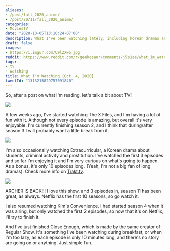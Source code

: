 ```yaml
---
aliases:
- /post/fall_2020_anime/
- /post/20/11/fall_2020_anime/
categories:
- MoviesTV
date: "2020-10-05T13:10:24-07:00"
description: What I've been watching lately, including korean dramas and cartoons.
draft: false
images:
- https://i.imgur.com/U9lZXw5.jpg
reddit: https://www.reddit.com/r/geekosaur/comments/j5s1ae/what_im_watching_oct_4_2020/
tags:
- tv
- watching
title: What I'm Watching [Oct. 4, 2020]
tweetId: "1313215829757091840"
---
```


So, after a post on what I'm reading, let's talk a bit about TV!

![](https://i.imgur.com/U9lZXw5.jpg)

<!--more-->

A few weeks ago, I've started watching The X Files, and I'm having a lot of fun with it. Although not every episode is amazing, but overall it's very enjoyable. I'm currently finishing season 2, and I think that during/after season 3 I will probably want a little break from it.

![](https://i.imgur.com/Ynp7l3o.jpg)

I'm also occasionally watching Extracurricular, a Korean drama about students, criminal activity and prostitution. I've watched the first 3 episodes and so far I'm enjoying it and I'm very curious on what's going to happen. As a bonus, it's only 10 episodes long. (Yeah, I'm not a big fan of long dramas). Check more info on [Trakt.tv](https://trakt.tv/shows/extracurricular).

![](https://i.imgur.com/I7DmrI9.jpg)

ARCHER IS BACK!!! I love this show, and 3 episodes in, season 11 has been great, as always. Netflix has the first 10 seasons, so go watch it.

I also resumed watching Kim's Convenience. I had started season 4 when it was airing, but only watched the first 2 episodes, so now that it's on Netflix, I'll try to finish it.

And I've just finished Close Enough, which is made by the same creator of Regular Show. It's something I've been watching during breakfast, or when I'm too lazy, as each episode is only 10 minutes long, and there's no story arc going on or anything. Just simple fun.